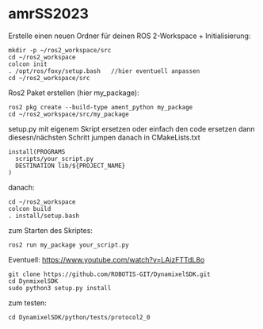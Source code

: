 # amrSS2023


Erstelle einen neuen Ordner für deinen ROS 2-Workspace + Initialisierung:
```
mkdir -p ~/ros2_workspace/src
cd ~/ros2_workspace
colcon init
. /opt/ros/foxy/setup.bash   //hier eventuell anpassen
cd ~/ros2_workspace/src
```

Ros2 Paket erstellen (hier my_package):
```
ros2 pkg create --build-type ament_python my_package
cd ~/ros2_workspace/src/my_package
```

setup.py mit eigenem Skript ersetzen oder einfach den code ersetzen dann diesesn/nächsten Schritt jumpen
danach in CMakeLists.txt

```
install(PROGRAMS
  scripts/your_script.py
  DESTINATION lib/${PROJECT_NAME}
)
```
danach:
```
cd ~/ros2_workspace
colcon build
. install/setup.bash
```
zum Starten des Skriptes:

```
ros2 run my_package your_script.py
```

Eventuell: https://www.youtube.com/watch?v=LAizFTTdL8o
```
git clone https://github.com/ROBOTIS-GIT/DynamixelSDK.git
cd DynmixelSDK
sudo python3 setup.py install
```

zum testen:
```
cd DynamixelSDK/python/tests/protocol2_0
```
